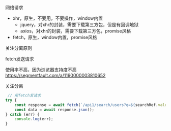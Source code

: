 
网络请求

- xhr，原生，不要用，不要操作，window内置
  - jquery，对xhr的封装，需要下载第三方包，但是有回调地狱
  - axios，对xhr的封装，需要下载第三方包，promise风格
- fetch，原生，window内置，promise风格


关注分离原则


fetch发送请求

使用率不高，因为浏览器支持度不高
https://segmentfault.com/a/1190000003810652

关注分离

```js
 // 用fetch发请求
try {
    const response = await fetch(`/api1/search/users?q=${searchRef.value}`);
    const data = await response.json();
} catch (err) {
    console.log(err);
}
```